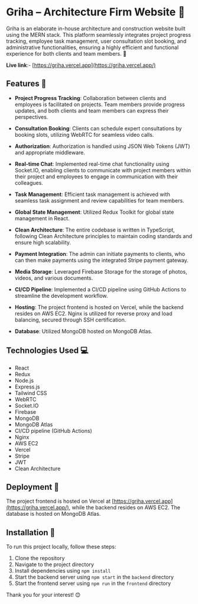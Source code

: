 # Griha – Architecture Firm Website 🏢

Griha is an elaborate in-house architecture and construction website built using the MERN stack. This platform seamlessly integrates project progress tracking, employee task management, user consultation slot booking, and administrative functionalities, ensuring a highly efficient and functional experience for both clients and team members. 🚀

**Live link**:- [https://griha.vercel.app](https://griha.vercel.app/)

## Features 🌟

- **Project Progress Tracking**: Collaboration between clients and employees is facilitated on projects. Team members provide progress updates, and both clients and team members can express their perspectives.

- **Consultation Booking**: Clients can schedule expert consultations by booking slots, utilizing WebRTC for seamless video calls.
- **Authorization**: Authorization is handled using JSON Web Tokens (JWT) and appropriate middleware.

- **Real-time Chat**: Implemented real-time chat functionality using Socket.IO, enabling clients to communicate with project members within their project and employees to engage in communication with their colleagues.

- **Task Management**: Efficient task management is achieved with seamless task assignment and review capabilities for team members.

- **Global State Management**: Utilized Redux Toolkit for global state management in React.

- **Clean Architecture**: The entire codebase is written in TypeScript, following Clean Architecture principles to maintain coding standards and ensure high scalability.

- **Payment Integration**: The admin can initiate payments to clients, who can then make payments using the integrated Stripe payment gateway.

- **Media Storage**: Leveraged Firebase Storage for the storage of photos, videos, and various documents.

- **CI/CD Pipeline**: Implemented a CI/CD pipeline using GitHub Actions to streamline the development workflow.

- **Hosting**: The project frontend is hosted on Vercel, while the backend resides on AWS EC2. Nginx is utilized for reverse proxy and load balancing, secured through SSH certification.

- **Database**: Utilized MongoDB hosted on MongoDB Atlas.

## Technologies Used 💻

- React
- Redux
- Node.js
- Express.js
- Tailwind CSS
- WebRTC
- Socket.IO
- Firebase
- MongoDB
- MongoDB Atlas
- CI/CD pipeline (GitHub Actions)
- Nginx
- AWS EC2
- Vercel
- Stripe
- JWT
- Clean Architecture

## Deployment 🚀

The project frontend is hosted on Vercel at [https://griha.vercel.app](https://griha.vercel.app/), while the backend resides on AWS EC2. The database is hosted on MongoDB Atlas.

## Installation 🔧

To run this project locally, follow these steps:

1. Clone the repository
2. Navigate to the project directory
3. Install dependencies using `npm install`
4. Start the backend server using `npm start` in the `backend` directory
5. Start the frontend server using `npm run` in the `frontend` directory

Thank you for your interest! 😊


